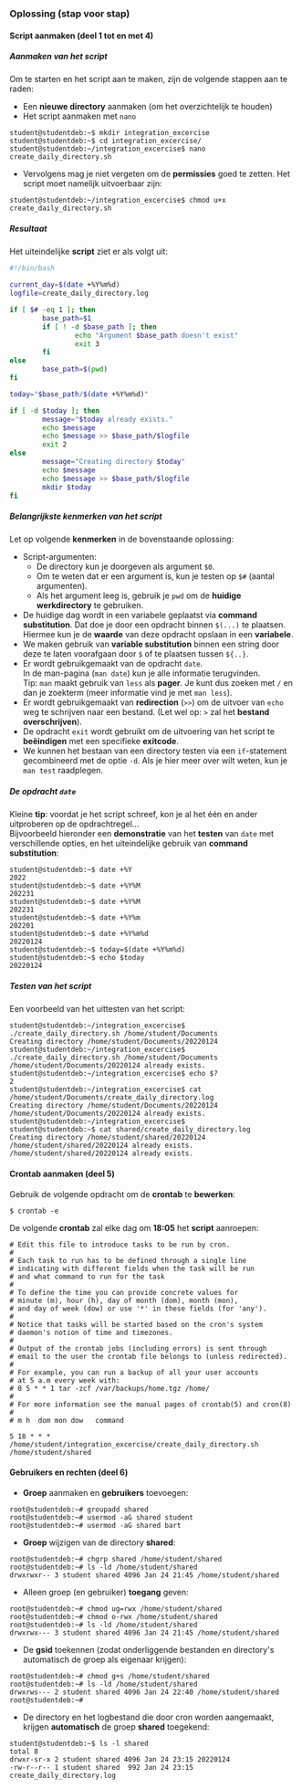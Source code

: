 ### Oplossing (stap voor stap)

#### Script aanmaken (deel 1 tot en met 4)

##### Aanmaken van het script

Om te starten en het script aan te maken, zijn de volgende stappen aan te raden:

* Een **nieuwe directory** aanmaken (om het overzichtelijk te houden)
* Het script aanmaken met `nano`

~~~
student@studentdeb:~$ mkdir integration_excercise
student@studentdeb:~$ cd integration_excercise/
student@studentdeb:~/integration_excercise$ nano create_daily_directory.sh
~~~

* Vervolgens mag je niet vergeten om de **permissies** goed te zetten. Het script moet namelijk uitvoerbaar zijn:

~~~
student@studentdeb:~/integration_excercise$ chmod u+x create_daily_directory.sh 
~~~

##### Resultaat

Het uiteindelijke **script** ziet er als volgt uit:

~~~bash
#!/bin/bash

current_day=$(date +%Y%m%d)
logfile=create_daily_directory.log

if [ $# -eq 1 ]; then
        base_path=$1
        if [ ! -d $base_path ]; then
                echo "Argument $base_path doesn't exist"
                exit 3
        fi
else
        base_path=$(pwd)
fi

today="$base_path/$(date +%Y%m%d)"

if [ -d $today ]; then
        message="$today already exists."
        echo $message
        echo $message >> $base_path/$logfile
        exit 2
else
        message="Creating directory $today"
        echo $message
        echo $message >> $base_path/$logfile
        mkdir $today
fi
~~~

##### Belangrijkste kenmerken van het script

Let op volgende **kenmerken** in de bovenstaande oplossing:

* Script-argumenten:
  * De directory kun je doorgeven als argument `$0`.
  * Om te weten dat er een argument is, kun je testen op `$#` (aantal argumenten).
  * Als het argument leeg is, gebruik je `pwd` om de **huidige werkdirectory** te gebruiken.
* De huidige dag wordt in een variabele geplaatst via **command substitution**.
  Dat doe je door een opdracht binnen `$(...)` te plaatsen. Hiermee kun je de **waarde** van deze opdracht opslaan in een **variabele**.
* We maken gebruik van **variable substitution** binnen een string door deze te laten voorafgaan door `$` of te plaatsen tussen `${..}`.
* Er wordt gebruikgemaakt van de opdracht `date`.  
  In de man-pagina (`man date`) kun je alle informatie terugvinden.  
  Tip: `man` maakt gebruik van `less` als **pager**. Je kunt dus zoeken met `/` en dan je zoekterm (meer informatie vind je met `man less`).
* Er wordt gebruikgemaakt van **redirection** (`>>`) om de uitvoer van `echo` weg te schrijven naar een bestand.  (Let wel op: `>` zal het **bestand overschrijven**).
* De opdracht `exit` wordt gebruikt om de uitvoering van het script te **beëindigen** met een specifieke **exitcode**.
* We kunnen het bestaan van een directory testen via een `if`-statement gecombineerd met de optie `-d`. Als je hier meer over wilt weten, kun je `man test` raadplegen.

##### De opdracht `date`

Kleine **tip**: voordat je het script schreef, kon je al het één en ander uitproberen op de opdrachtregel...  
Bijvoorbeeld hieronder een **demonstratie** van het **testen** van `date` met verschillende opties, en het uiteindelijke gebruik van **command substitution**:

~~~
student@studentdeb:~$ date +%Y
2022
student@studentdeb:~$ date +%Y%M
202231
student@studentdeb:~$ date +%Y%M
202231
student@studentdeb:~$ date +%Y%m
202201
student@studentdeb:~$ date +%Y%m%d
20220124
student@studentdeb:~$ today=$(date +%Y%m%d)
student@studentdeb:~$ echo $today
20220124
~~~

##### Testen van het script

Een voorbeeld van het uittesten van het script:

~~~
student@studentdeb:~/integration_excercise$ ./create_daily_directory.sh /home/student/Documents
Creating directory /home/student/Documents/20220124
student@studentdeb:~/integration_excercise$ ./create_daily_directory.sh /home/student/Documents
/home/student/Documents/20220124 already exists. 
student@studentdeb:~/integration_excercise$ echo $?
2
student@studentdeb:~/integration_excercise$ cat /home/student/Documents/create_daily_directory.log 
Creating directory /home/student/Documents/20220124
/home/student/Documents/20220124 already exists.
student@studentdeb:~/integration_excercise$ 
student@studentdeb:~$ cat shared/create_daily_directory.log 
Creating directory /home/student/shared/20220124
/home/student/shared/20220124 already exists.
/home/student/shared/20220124 already exists. 
~~~

#### Crontab aanmaken (deel 5)

Gebruik de volgende opdracht om de **crontab** te **bewerken**:

~~~
$ crontab -e
~~~

De volgende **crontab** zal elke dag om **18:05** het **script** aanroepen:

~~~
# Edit this file to introduce tasks to be run by cron.
# 
# Each task to run has to be defined through a single line
# indicating with different fields when the task will be run
# and what command to run for the task
# 
# To define the time you can provide concrete values for
# minute (m), hour (h), day of month (dom), month (mon),
# and day of week (dow) or use '*' in these fields (for 'any').
# 
# Notice that tasks will be started based on the cron's system
# daemon's notion of time and timezones.
# 
# Output of the crontab jobs (including errors) is sent through
# email to the user the crontab file belongs to (unless redirected).
# 
# For example, you can run a backup of all your user accounts
# at 5 a.m every week with:
# 0 5 * * 1 tar -zcf /var/backups/home.tgz /home/
# 
# For more information see the manual pages of crontab(5) and cron(8)
# 
# m h  dom mon dow   command

5 18 * * * /home/student/integration_excercise/create_daily_directory.sh /home/student/shared
~~~

#### Gebruikers en rechten (deel 6)

* **Groep** aanmaken en **gebruikers** toevoegen:

~~~
root@studentdeb:~# groupadd shared
root@studentdeb:~# usermod -aG shared student
root@studentdeb:~# usermod -aG shared bart
~~~

* **Groep** wijzigen van de directory **shared**:

~~~
root@studentdeb:~# chgrp shared /home/student/shared
root@studentdeb:~# ls -ld /home/student/shared
drwxrwxr-- 3 student shared 4096 Jan 24 21:45 /home/student/shared
~~~

* Alleen groep (en gebruiker) **toegang** geven:

~~~
root@studentdeb:~# chmod ug=rwx /home/student/shared
root@studentdeb:~# chmod o-rwx /home/student/shared
root@studentdeb:~# ls -ld /home/student/shared
drwxrwx--- 3 student shared 4096 Jan 24 21:45 /home/student/shared
~~~

* De **gsid** toekennen (zodat onderliggende bestanden en directory's automatisch de groep als eigenaar krijgen):

~~~
root@studentdeb:~# chmod g+s /home/student/shared
root@studentdeb:~# ls -ld /home/student/shared
drwxrws--- 2 student shared 4096 Jan 24 22:40 /home/student/shared
root@studentdeb:~# 
~~~

* De directory en het logbestand die door cron worden aangemaakt, krijgen **automatisch** de groep **shared** toegekend:

~~~
student@studentdeb:~$ ls -l shared
total 8
drwxr-sr-x 2 student shared 4096 Jan 24 23:15 20220124
-rw-r--r-- 1 student shared  992 Jan 24 23:15 create_daily_directory.log
~~~

